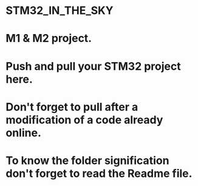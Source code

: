 # STM32_IN_THE_SKY
# M1 & M2 project.
# Push and pull your STM32 project here.
# Don't forget to pull after a modification of a code already online.
# To know the folder signification don't forget to read the Readme file.